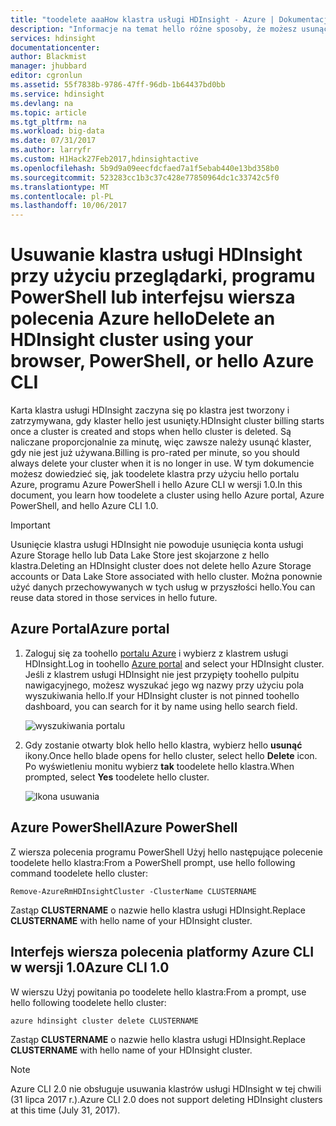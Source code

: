 ```yaml
---
title: "toodelete aaaHow klastra usługi HDInsight - Azure | Dokumentacja firmy Microsoft"
description: "Informacje na temat hello różne sposoby, że możesz usunąć klaster usługi HDInsight."
services: hdinsight
documentationcenter: 
author: Blackmist
manager: jhubbard
editor: cgronlun
ms.assetid: 55f7838b-9786-47ff-96db-1b64437bd0bb
ms.service: hdinsight
ms.devlang: na
ms.topic: article
ms.tgt_pltfrm: na
ms.workload: big-data
ms.date: 07/31/2017
ms.author: larryfr
ms.custom: H1Hack27Feb2017,hdinsightactive
ms.openlocfilehash: 5b9d9a09eecfdcfaed7a1f5ebab440e13bd358b0
ms.sourcegitcommit: 523283cc1b3c37c428e77850964dc1c33742c5f0
ms.translationtype: MT
ms.contentlocale: pl-PL
ms.lasthandoff: 10/06/2017
---
```

# <a name="delete-an-hdinsight-cluster-using-your-browser-powershell-or-hello-azure-cli"></a><span data-ttu-id="1cda4-103">Usuwanie klastra usługi HDInsight przy użyciu przeglądarki, programu PowerShell lub interfejsu wiersza polecenia Azure hello</span><span class="sxs-lookup"><span data-stu-id="1cda4-103">Delete an HDInsight cluster using your browser, PowerShell, or hello Azure CLI</span></span>

<span data-ttu-id="1cda4-104">Karta klastra usługi HDInsight zaczyna się po klastra jest tworzony i zatrzymywana, gdy klaster hello jest usunięty.</span><span class="sxs-lookup"><span data-stu-id="1cda4-104">HDInsight cluster billing starts once a cluster is created and stops when hello cluster is deleted.</span></span> <span data-ttu-id="1cda4-105">Są naliczane proporcjonalnie za minutę, więc zawsze należy usunąć klaster, gdy nie jest już używana.</span><span class="sxs-lookup"><span data-stu-id="1cda4-105">Billing is pro-rated per minute, so you should always delete your cluster when it is no longer in use.</span></span> <span data-ttu-id="1cda4-106">W tym dokumencie możesz dowiedzieć się, jak toodelete klastra przy użyciu hello portalu Azure, programu Azure PowerShell i hello Azure CLI w wersji 1.0.</span><span class="sxs-lookup"><span data-stu-id="1cda4-106">In this document, you learn how toodelete a cluster using hello Azure portal, Azure PowerShell, and hello Azure CLI 1.0.</span></span>

> [!IMPORTANT]
> <span data-ttu-id="1cda4-107">Usunięcie klastra usługi HDInsight nie powoduje usunięcia konta usługi Azure Storage hello lub Data Lake Store jest skojarzone z hello klastra.</span><span class="sxs-lookup"><span data-stu-id="1cda4-107">Deleting an HDInsight cluster does not delete hello Azure Storage accounts or Data Lake Store associated with hello cluster.</span></span> <span data-ttu-id="1cda4-108">Można ponownie użyć danych przechowywanych w tych usług w przyszłości hello.</span><span class="sxs-lookup"><span data-stu-id="1cda4-108">You can reuse data stored in those services in hello future.</span></span>

## <a name="azure-portal"></a><span data-ttu-id="1cda4-109">Azure Portal</span><span class="sxs-lookup"><span data-stu-id="1cda4-109">Azure portal</span></span>

1. <span data-ttu-id="1cda4-110">Zaloguj się za toohello [portalu Azure](https://portal.azure.com) i wybierz z klastrem usługi HDInsight.</span><span class="sxs-lookup"><span data-stu-id="1cda4-110">Log in toohello [Azure portal](https://portal.azure.com) and select your HDInsight cluster.</span></span> <span data-ttu-id="1cda4-111">Jeśli z klastrem usługi HDInsight nie jest przypięty toohello pulpitu nawigacyjnego, możesz wyszukać jego wg nazwy przy użyciu pola wyszukiwania hello.</span><span class="sxs-lookup"><span data-stu-id="1cda4-111">If your HDInsight cluster is not pinned toohello dashboard, you can search for it by name using hello search field.</span></span>
   
    ![wyszukiwania portalu](./media/hdinsight-delete-cluster/navbar.png)

2. <span data-ttu-id="1cda4-113">Gdy zostanie otwarty blok hello hello klastra, wybierz hello **usunąć** ikony.</span><span class="sxs-lookup"><span data-stu-id="1cda4-113">Once hello blade opens for hello cluster, select hello **Delete** icon.</span></span> <span data-ttu-id="1cda4-114">Po wyświetleniu monitu wybierz **tak** toodelete hello klastra.</span><span class="sxs-lookup"><span data-stu-id="1cda4-114">When prompted, select **Yes** toodelete hello cluster.</span></span>
   
    ![Ikona usuwania](./media/hdinsight-delete-cluster/deletecluster.png)

## <a name="azure-powershell"></a><span data-ttu-id="1cda4-116">Azure PowerShell</span><span class="sxs-lookup"><span data-stu-id="1cda4-116">Azure PowerShell</span></span>

<span data-ttu-id="1cda4-117">Z wiersza polecenia programu PowerShell Użyj hello następujące polecenie toodelete hello klastra:</span><span class="sxs-lookup"><span data-stu-id="1cda4-117">From a PowerShell prompt, use hello following command toodelete hello cluster:</span></span>

    Remove-AzureRmHDInsightCluster -ClusterName CLUSTERNAME

<span data-ttu-id="1cda4-118">Zastąp **CLUSTERNAME** o nazwie hello klastra usługi HDInsight.</span><span class="sxs-lookup"><span data-stu-id="1cda4-118">Replace **CLUSTERNAME** with hello name of your HDInsight cluster.</span></span>

## <a name="azure-cli-10"></a><span data-ttu-id="1cda4-119">Interfejs wiersza polecenia platformy Azure CLI w wersji 1.0</span><span class="sxs-lookup"><span data-stu-id="1cda4-119">Azure CLI 1.0</span></span>

<span data-ttu-id="1cda4-120">W wierszu Użyj powitania po toodelete hello klastra:</span><span class="sxs-lookup"><span data-stu-id="1cda4-120">From a prompt, use hello following toodelete hello cluster:</span></span>

    azure hdinsight cluster delete CLUSTERNAME

<span data-ttu-id="1cda4-121">Zastąp **CLUSTERNAME** o nazwie hello klastra usługi HDInsight.</span><span class="sxs-lookup"><span data-stu-id="1cda4-121">Replace **CLUSTERNAME** with hello name of your HDInsight cluster.</span></span>

> [!NOTE]
> <span data-ttu-id="1cda4-122">Azure CLI 2.0 nie obsługuje usuwania klastrów usługi HDInsight w tej chwili (31 lipca 2017 r.).</span><span class="sxs-lookup"><span data-stu-id="1cda4-122">Azure CLI 2.0 does not support deleting HDInsight clusters at this time (July 31, 2017).</span></span>